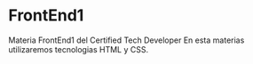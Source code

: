 # FrontEnd1
Materia FrontEnd1 del Certified Tech Developer
 En esta materias utilizaremos tecnologias HTML y CSS.
